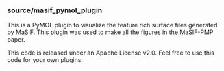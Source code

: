 ### source/masif_pymol_plugin

This is a PyMOL plugin to visualize the feature rich surface files generated by MaSIF.
This plugin was used to make all the figures in the MaSIF-PMP paper.

This code is released under an Apache License v2.0. Feel free to use this code for your own plugins.
